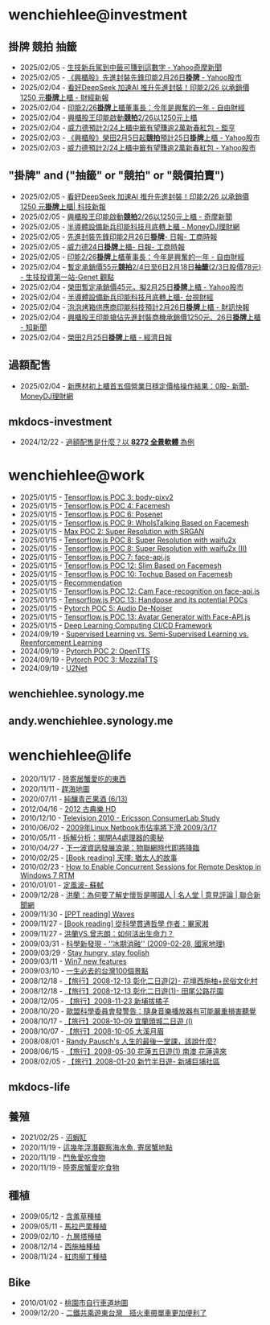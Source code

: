 # wenchiehlee@investment 
## 掛牌 競拍 抽籤 

<!-- _feedinvestment1_ start -->
- 2025/02/05 - [生技新兵駕到中籤可賺到這數字 - Yahoo奇摩新聞](https://www.google.com/url?rct=j&sa=t&url=https://tw.news.yahoo.com/%25E7%2594%259F%25E6%258A%2580%25E6%2596%25B0%25E5%2585%25B5%25E9%25A7%2595%25E5%2588%25B0-%25E4%25B8%25AD%25E7%25B1%25A4%25E5%258F%25AF%25E8%25B3%25BA%25E5%2588%25B0%25E9%2580%2599%25E6%2595%25B8%25E5%25AD%2597-015825548.html&ct=ga&cd=CAIyIDQxYmVhYTFmNmEwMzBlM2I6Y29tLnR3OnpoLVRXOlRX&usg=AOvVaw15ycNmonLPt-BuGJfKRnu7)
- 2025/02/05 - [《興櫃股》先進封裝先鋒印能2月26日<b>掛牌</b> - Yahoo股市](https://www.google.com/url?rct=j&sa=t&url=https://tw.stock.yahoo.com/news/%25E8%2588%2588%25E6%25AB%2583%25E8%2582%25A1-%25E5%2585%2588%25E9%2580%25B2%25E5%25B0%2581%25E8%25A3%259D%25E5%2585%2588%25E9%258B%2592-%25E5%258D%25B0%25E8%2583%25BD2%25E6%259C%258826%25E6%2597%25A5%25E6%258E%259B%25E7%2589%258C-235525987.html&ct=ga&cd=CAIyIDQxYmVhYTFmNmEwMzBlM2I6Y29tLnR3OnpoLVRXOlRX&usg=AOvVaw00T-XsR9SDQdfQyc4IZf51)
- 2025/02/04 - [看好DeepSeek 加速AI 推升先進封裝！印能2/26 以承銷價1250 元<b>掛牌</b>上櫃 - 財經新報](https://www.google.com/url?rct=j&sa=t&url=https://finance.technews.tw/2025/02/04/promoting-advanced-packaging/&ct=ga&cd=CAIyIDQxYmVhYTFmNmEwMzBlM2I6Y29tLnR3OnpoLVRXOlRX&usg=AOvVaw0RWQTV2_oIFB8NwcKwfAGZ)
- 2025/02/04 - [印能2/26<b>掛牌</b>上櫃董事長：今年是興奮的一年 - 自由財經](https://www.google.com/url?rct=j&sa=t&url=https://ec.ltn.com.tw/article/breakingnews/4940925&ct=ga&cd=CAIyIDQxYmVhYTFmNmEwMzBlM2I6Y29tLnR3OnpoLVRXOlRX&usg=AOvVaw2zl1pQL3eR0NIf5_zm7tqf)
- 2025/02/04 - [興櫃股王印能啟動<b>競拍</b>2/26以1250元上櫃](https://www.google.com/url?rct=j&sa=t&url=https://news.pchome.com.tw/finance/idn/20250204/index-73866849660721224003.html&ct=ga&cd=CAIyIDQxYmVhYTFmNmEwMzBlM2I6Y29tLnR3OnpoLVRXOlRX&usg=AOvVaw3209OVX3QMN1M5tvVtvYaL)
- 2025/02/04 - [威力德預計2/24上櫃中籤有望賺逾2萬新春紅包 - 鉅亨](https://www.google.com/url?rct=j&sa=t&url=https://news.cnyes.com/news/id/5849394&ct=ga&cd=CAIyIDQxYmVhYTFmNmEwMzBlM2I6Y29tLnR3OnpoLVRXOlRX&usg=AOvVaw17OCdZ1EXsmpLcxqZooKDB)
- 2025/02/03 - [《興櫃股》榮田2月5日起<b>競拍</b>預計25日<b>掛牌</b>上櫃 - Yahoo股市](https://www.google.com/url?rct=j&sa=t&url=https://tw.stock.yahoo.com/news/%25E8%2588%2588%25E6%25AB%2583%25E8%2582%25A1-%25E6%25A6%25AE%25E7%2594%25B02%25E6%259C%25885%25E6%2597%25A5%25E8%25B5%25B7%25E7%25AB%25B6%25E6%258B%258D-%25E9%25A0%2590%25E8%25A8%258825%25E6%2597%25A5%25E6%258E%259B%25E7%2589%258C%25E4%25B8%258A%25E6%25AB%2583-082530179.html&ct=ga&cd=CAIyIDQxYmVhYTFmNmEwMzBlM2I6Y29tLnR3OnpoLVRXOlRX&usg=AOvVaw3ZySugfTSrL9tj0FnVSq5W)
- 2025/02/03 - [威力德預計2/24上櫃中籤有望賺逾2萬新春紅包 - Yahoo股市](https://www.google.com/url?rct=j&sa=t&url=https://tw.stock.yahoo.com/news/%25E5%25A8%2581%25E5%258A%259B%25E5%25BE%25B7%25E9%25A0%2590%25E8%25A8%25882-24%25E4%25B8%258A%25E6%25AB%2583-%25E4%25B8%25AD%25E7%25B1%25A4%25E6%259C%2589%25E6%259C%259B%25E8%25B3%25BA%25E9%2580%25BE2%25E8%2590%25AC%25E6%2596%25B0%25E6%2598%25A5%25E7%25B4%2585%25E5%258C%2585-053645275.html&ct=ga&cd=CAIyIDQxYmVhYTFmNmEwMzBlM2I6Y29tLnR3OnpoLVRXOlRX&usg=AOvVaw3beezN8jrdzYK2OMGDyZ29)
<!-- _feedinvestment1_ end -->

## "掛牌" and ("抽籤" or "競拍" or "競價拍賣")

<!-- _feedinvestment1_1_ start -->
- 2025/02/05 - [看好DeepSeek 加速AI 推升先進封裝！印能2/26 以承銷價1250 元<b>掛牌</b>上櫃| 科技新報](https://www.google.com/url?rct=j&sa=t&url=https://today.line.me/tw/v2/article/1D7L5X2&ct=ga&cd=CAIyIjQxYmVhYTFmNmEwMzBlM2I6Y29tLnR3OnpoLVRXOlRXOkw&usg=AOvVaw003Y88_VoMh8r_w7IuGGCm)
- 2025/02/05 - [興櫃股王印能啟動<b>競拍</b>2/26以1250元上櫃 - 奇摩新聞](https://www.google.com/url?rct=j&sa=t&url=https://tw.news.yahoo.com/%25E8%2588%2588%25E6%25AB%2583%25E8%2582%25A1%25E7%258E%258B%25E5%258D%25B0%25E8%2583%25BD%25E5%2595%259F%25E5%258B%2595%25E7%25AB%25B6%25E6%258B%258D-2-26%25E4%25BB%25A51250%25E5%2585%2583%25E4%25B8%258A%25E6%25AB%2583-192816843.html&ct=ga&cd=CAIyIjQxYmVhYTFmNmEwMzBlM2I6Y29tLnR3OnpoLVRXOlRXOkw&usg=AOvVaw34OKbAvfJfXIxIHAoSVLDn)
- 2025/02/05 - [半導體設備新兵印能科技月底轉上櫃 - MoneyDJ理財網](https://www.google.com/url?rct=j&sa=t&url=https://www.moneydj.com/kmdj/news/newsviewer.aspx%3Fa%3Da497de06-14d0-433e-b831-e34e3cce287a&ct=ga&cd=CAIyIjQxYmVhYTFmNmEwMzBlM2I6Y29tLnR3OnpoLVRXOlRXOkw&usg=AOvVaw2UC3JPExy86mAFfGsyUEI3)
- 2025/02/05 - [先進封裝先鋒印能2月26日<b>掛牌</b>- 日報- 工商時報](https://www.google.com/url?rct=j&sa=t&url=https://www.ctee.com.tw/news/20250205700244-439901&ct=ga&cd=CAIyIjQxYmVhYTFmNmEwMzBlM2I6Y29tLnR3OnpoLVRXOlRXOkw&usg=AOvVaw2qM-Sp78wkTl4urG0ckBIF)
- 2025/02/05 - [威力德24日<b>掛牌</b>上櫃- 日報- 工商時報](https://www.google.com/url?rct=j&sa=t&url=https://www.ctee.com.tw/news/20250205700234-439901&ct=ga&cd=CAIyIjQxYmVhYTFmNmEwMzBlM2I6Y29tLnR3OnpoLVRXOlRXOkw&usg=AOvVaw1zpESpxiYWdQ_VQ7HdrD1G)
- 2025/02/05 - [印能2/26<b>掛牌</b>上櫃董事長：今年是興奮的一年 - 自由財經](https://www.google.com/url?rct=j&sa=t&url=https://ec.ltn.com.tw/article/breakingnews/4940925&ct=ga&cd=CAIyIjQxYmVhYTFmNmEwMzBlM2I6Y29tLnR3OnpoLVRXOlRXOkw&usg=AOvVaw2zl1pQL3eR0NIf5_zm7tqf)
- 2025/02/04 - [暫定承銷價55元<b>競拍</b>2/4日至6日2月18日<b>抽籤</b>(2/3日股價78元) - 生技投資第一站-Genet 觀點](https://www.google.com/url?rct=j&sa=t&url=http://www.genetinfo.com/investment/featured/item/84878.html&ct=ga&cd=CAIyIjQxYmVhYTFmNmEwMzBlM2I6Y29tLnR3OnpoLVRXOlRXOkw&usg=AOvVaw1leyvMNaI-CWCQjKupZA8P)
- 2025/02/04 - [榮田暫定承銷價45元，擬2月25日<b>掛牌</b>上櫃 - Yahoo股市](https://www.google.com/url?rct=j&sa=t&url=https://tw.stock.yahoo.com/news/%25E6%25A6%25AE%25E7%2594%25B0%25E6%259A%25AB%25E5%25AE%259A%25E6%2589%25BF%25E9%258A%25B7%25E5%2583%25B945%25E5%2585%2583-%25E6%2593%25AC2%25E6%259C%258825%25E6%2597%25A5%25E6%258E%259B%25E7%2589%258C%25E4%25B8%258A%25E6%25AB%2583-231855917.html&ct=ga&cd=CAIyIjQxYmVhYTFmNmEwMzBlM2I6Y29tLnR3OnpoLVRXOlRXOkw&usg=AOvVaw1Se7DsCuJZQskvJXnn2LNK)
- 2025/02/04 - [半導體設備新兵印能科技月底轉上櫃- 台視財經](https://www.google.com/url?rct=j&sa=t&url=https://www.ttv.com.tw/finance/view/default.asp%3Fi%3D022025041459A79F3D9A1564425C8BAACF9CB01C8F6E1ED9%26from%3D587&ct=ga&cd=CAIyIjQxYmVhYTFmNmEwMzBlM2I6Y29tLnR3OnpoLVRXOlRXOkw&usg=AOvVaw1caJ8Py5zMv9C96Gw7qy8V)
- 2025/02/04 - [泡泡烤箱供應商印能科技預計2月26日<b>掛牌</b>上櫃 - 財訊快報](https://www.google.com/url?rct=j&sa=t&url=http://www.investor.com.tw/onlineNews/NewsContent.asp%3FarticleNo%3D14202502040119&ct=ga&cd=CAIyIjQxYmVhYTFmNmEwMzBlM2I6Y29tLnR3OnpoLVRXOlRXOkw&usg=AOvVaw2H2gnfSDzHrHqC0j3ULktL)
- 2025/02/04 - [興櫃股王印能搶佔先進封裝商機承銷價1250元、26日<b>掛牌</b>上櫃 - 知新聞](https://www.google.com/url?rct=j&sa=t&url=https://knews.com.tw/news/FB88B1DF3D4530016A57AAC13B1DEB12&ct=ga&cd=CAIyIjQxYmVhYTFmNmEwMzBlM2I6Y29tLnR3OnpoLVRXOlRXOkw&usg=AOvVaw0lJeIQwi9jqmJ4BB6Y8aom)
- 2025/02/04 - [榮田2月25日<b>掛牌</b>上櫃 - 經濟日報](https://www.google.com/url?rct=j&sa=t&url=https://money.udn.com/money/story/11074/8524785&ct=ga&cd=CAIyIjQxYmVhYTFmNmEwMzBlM2I6Y29tLnR3OnpoLVRXOlRXOkw&usg=AOvVaw3MdoUQoS0-Zw9tZmcPt6df)
<!-- _feedinvestment1_1_ end -->

## 過額配售 
<!-- _feedinvestment2_ start -->
- 2025/02/04 - [新應材初上櫃首五個營業日穩定價格操作結果：0股- 新聞- MoneyDJ理財網](https://www.google.com/url?rct=j&sa=t&url=https://www.moneydj.com/kmdj/news/newsviewer.aspx%3Fa%3Dd462e8d8-9ccf-4936-8580-222638f947cd%26utm_source%3D67675718662657689657966718%26utm_medium%3DRSS&ct=ga&cd=CAIyIDdhMWZmN2RkNDBhZjFjMzk6Y29tLnR3OnpoLVRXOlRX&usg=AOvVaw3vLbWxPKo25h3_tmgASwCZ)
<!-- _feedinvestment2_ end -->

## mkdocs-investment
<!-- _feedinvestment3_ start -->
- 2024/12/22 - [過額配售是什麼？以 **8272 全景軟體** 為例](https://wenchiehlee-investment.github.io/blog/2024/10/%E9%81%8E%E9%A1%8D%E9%85%8D%E5%94%AE%E6%98%AF%E4%BB%80%E9%BA%BC%E4%BB%A5-8272-%E5%85%A8%E6%99%AF%E8%BB%9F%E9%AB%94-%E7%82%BA%E4%BE%8B/)
<!-- _feedinvestment3_ end -->

# wenchiehlee@work
<!-- _feedwork_ start -->
- 2025/01/15 - [Tensorflow.js POC 3: body-pixv2](https://wenchiehlee.github.io/mkdocs/blog/2020/06/tensorflowjs-poc-3-body-pixv2/)
- 2025/01/15 - [Tensorflow.js POC 4: Facemesh](https://wenchiehlee.github.io/mkdocs/blog/2020/06/tensorflowjs-poc-4-facemesh/)
- 2025/01/15 - [Tensorflow.js POC 6: Posenet](https://wenchiehlee.github.io/mkdocs/blog/2020/06/tensorflowjs-poc-6-posenet/)
- 2025/01/15 - [Tensorflow.js POC 9: WhoIsTalking Based on Facemesh](https://wenchiehlee.github.io/mkdocs/blog/2020/06/tensorflowjs-poc-9-whoistalking-based-on-facemesh/)
- 2025/01/15 - [Max POC 2: Super Resolution with SRGAN](https://wenchiehlee.github.io/mkdocs/blog/2020/06/max-poc-2-super-resolution-with-srgan/)
- 2025/01/15 - [Tensorflow.js POC 8: Super Resolution with waifu2x](https://wenchiehlee.github.io/mkdocs/blog/2020/06/tensorflowjs-poc-8-super-resolution-with-waifu2x/)
- 2025/01/15 - [Tensorflow.js POC 8: Super Resolution with waifu2x (II)](https://wenchiehlee.github.io/mkdocs/blog/2020/06/tensorflowjs-poc-8-super-resolution-with-waifu2x-ii/)
- 2025/01/15 - [Tensorflow.js POC 7: face-api.js](https://wenchiehlee.github.io/mkdocs/blog/2020/06/tensorflowjs-poc-7-face-apijs/)
- 2025/01/15 - [Tensorflow.js POC 12: Slim Based on Facemesh](https://wenchiehlee.github.io/mkdocs/blog/2020/07/tensorflowjs-poc-12-slim-based-on-facemesh/)
- 2025/01/15 - [Tensorflow.js POC 10: Tochup Based on Facemesh](https://wenchiehlee.github.io/mkdocs/blog/2020/07/tensorflowjs-poc-10-tochup-based-on-facemesh/)
- 2025/01/15 - [Recommendation](https://wenchiehlee.github.io/mkdocs/blog/2020/08/recommendation/)
- 2025/01/15 - [Tensorflow.js POC 12: Cam Face-recognition on face-api.js](https://wenchiehlee.github.io/mkdocs/blog/2020/06/tensorflowjs-poc-12-cam-face-recognition-on-face-apijs/)
- 2025/01/15 - [Tensorflow.js POC 13: Handpose and its potential POCs](https://wenchiehlee.github.io/mkdocs/blog/2020/08/tensorflowjs-poc-13-handpose-and-its-potential-pocs/)
- 2025/01/15 - [Pytorch POC 5: Audio De-Noiser](https://wenchiehlee.github.io/mkdocs/blog/2020/09/pytorch-poc-5-audio-de-noiser/)
- 2025/01/15 - [Tensorflow.js POC 13: Avatar Generator with Face-API.js](https://wenchiehlee.github.io/mkdocs/blog/2020/09/tensorflowjs-poc-13-avatar-generator-with-face-apijs/)
- 2025/01/15 - [Deep Learning Computing CI/CD Framework](https://wenchiehlee.github.io/mkdocs/blog/2020/08/deep-learning-computing-cicd-framework/)
- 2024/09/19 - [Supervised Learning vs. Semi-Supervised Learning vs. Reenforcement Learning](https://wenchiehlee.github.io/mkdocs/blog/2020/07/supervised-learning-vs-semi-supervised-learning-vs-reenforcement-learning/)
- 2024/09/19 - [Pytorch POC 2: OpenTTS](https://wenchiehlee.github.io/mkdocs/blog/2020/08/pytorch-poc-2-opentts/)
- 2024/09/19 - [Pytorch POC 3: MozzilaTTS](https://wenchiehlee.github.io/mkdocs/blog/2020/08/pytorch-poc-3-mozzilatts/)
- 2024/09/19 - [U2Net](https://wenchiehlee.github.io/mkdocs/blog/2020/09/u2net/)
<!-- _feedwork_ end -->

## wenchiehlee.synology.me
<!-- _feedwork1_ start -->
<!-- _feedwork1_ end -->

## andy.wenchiehlee.synology.me
<!-- _feedwork2_ start -->
<!-- _feedwork2_ end -->

# wenchiehlee@life
<!-- _feedlife_ start -->
- 2020/11/17 - [陸寄居蟹愛吃的東西](https://wenchiehlee1020.medium.com/%E9%99%B8%E5%AF%84%E5%B1%85%E8%9F%B9%E6%84%9B%E5%90%83%E7%9A%84%E6%9D%B1%E8%A5%BF-b56592041d42?source=rss-3f9fbe6f3140------2)
- 2020/11/11 - [趕海地圖](https://wenchiehlee1020.medium.com/%E8%B6%95%E6%B5%B7%E5%9C%B0%E5%9C%96-6a3432ad0ed1?source=rss-3f9fbe6f3140------2)
- 2020/07/11 - [純釀青芒果酒 (6/13)](https://wenchiehlee1020.medium.com/%E7%B4%94%E9%87%80%E9%9D%92%E8%8A%92%E6%9E%9C%E9%85%92-6-13-10296871dcfe?source=rss-3f9fbe6f3140------2)
- 2012/04/16 - [2012 古典樂 HD](http://wenchiehlee.blogspot.com/2012/04/2012-hd_16.html)
- 2010/12/10 - [Television 2010 - Ericsson ConsumerLab Study](http://wenchiehlee.blogspot.com/2010/12/television-2010-ericsson-consumerlab.html)
- 2010/06/02 - [2009年Linux Netbook市佔率將下滑 2009/3/17](http://wenchiehlee.blogspot.com/2010/06/2009linux-netbook-2009317.html)
- 2010/05/11 - [拆解分析：揭開A4處理器的奧秘](http://wenchiehlee.blogspot.com/2010/05/a4.html)
- 2010/04/27 - [下一波資訊發展浪潮：物聯網時代即將降臨](http://wenchiehlee.blogspot.com/2010/04/blog-post.html)
- 2010/02/25 - [[Book reading] 天擇: 猶太人的故事](http://wenchiehlee.blogspot.com/2010/02/book-reading.html)
- 2010/02/23 - [How to Enable Concurrent Sessions for Remote Desktop in Windows 7 RTM](http://wenchiehlee.blogspot.com/2010/02/how-to-enable-concurrent-sessions-for.html)
- 2010/01/01 - [定風波- 蘇軾](http://wenchiehlee.blogspot.com/2009/12/very-good-explanation-from-reference.html)
- 2009/12/28 - [洪蘭：為何要了解史懷哲是哪國人 | 名人堂 | 意見評論 | 聯合新聞網](http://wenchiehlee.blogspot.com/2009/12/blog-post_28.html)
- 2009/11/30 - [[PPT reading] Waves](http://wenchiehlee.blogspot.com/2009/11/ppt-reading-waves.html)
- 2009/11/27 - [[Book reading] 從科學貫通哲學 作者：畢家湘](http://wenchiehlee.blogspot.com/2009/11/blog-post.html)
- 2009/11/27 - [洪蘭VS.曾志朗：如何活出生命力？](http://wenchiehlee.blogspot.com/2009/11/vs.html)
- 2009/03/31 - [科學新發現 - ''冰期消融'' (2009-02-28, 國家地理)](http://wenchiehlee.blogspot.com/2009/03/2009-02-28.html)
- 2009/03/29 - [Stay hungry, stay foolish](http://wenchiehlee.blogspot.com/2009/03/stay-hungry-stay-foolish.html)
- 2009/03/11 - [Win7 new features](http://wenchiehlee.blogspot.com/2009/03/win7-new-features.html)
- 2009/03/10 - [一生必去的台灣100個景點](http://wenchiehlee.blogspot.com/2009/03/100_10.html)
- 2008/12/18 - [【旅行】2008-12-13 彰化二日遊(2)- 花壇西施柚+民俗文化村](http://wenchiehlee.blogspot.com/2008/12/2008-12-13-2.html)
- 2008/12/18 - [【旅行】2008-12-13 彰化二日遊(1)- 田尾公路花園](http://wenchiehlee.blogspot.com/2008/12/2008-12-13.html)
- 2008/12/05 - [【旅行】2008-11-23 新埔拔橘子](http://wenchiehlee.blogspot.com/2008/12/2008-11-23.html)
- 2008/10/20 - [歐盟科學委員會發警告：隨身音樂播放器有可能嚴重損害聽覺](http://wenchiehlee.blogspot.com/2008/10/blog-post.html)
- 2008/10/17 - [【旅行】2008-10-09 宜蘭頭城二日遊 (I)](http://wenchiehlee.blogspot.com/2008/10/2008-10-09-i.html)
- 2008/10/07 - [【旅行】2008-10-05 大溪月眉](http://wenchiehlee.blogspot.com/2008/10/2008-10-05.html)
- 2008/08/01 - [Randy Pausch's 人生的最後一堂課，該說什麼?](http://wenchiehlee.blogspot.com/2008/07/randy-pauschs.html)
- 2008/06/15 - [【旅行】2008-05-30 花蓮五日遊(1) 南澳 花蓮遠來](http://wenchiehlee.blogspot.com/2008/06/2008-05-30-1.html)
- 2008/02/05 - [【旅行】2008-01-20 新竹半日遊- 新埔巨埔社區](http://wenchiehlee.blogspot.com/2008/02/2008-01-20.html)
<!-- _feedlife_ end -->

## mkdocs-life
<!-- _feedlife4_ start -->
<!-- _feedlife4_ end -->

## 養殖
<!-- _feedlife1_ start -->
- 2021/02/25 - [沼蝦缸](https://wenchiehlee.wordpress.com/2021/02/25/%e6%b2%bc%e8%9d%a6%e7%bc%b8/)
- 2020/11/19 - [這幾年浮潛觀察海水魚, 寄居蟹地點](https://wenchiehlee.wordpress.com/2020/11/19/%e9%80%99%e5%b9%be%e5%b9%b4%e6%b5%ae%e6%bd%9b%e8%a7%80%e5%af%9f%e6%b5%b7%e6%b0%b4%e9%ad%9a-%e5%af%84%e5%b1%85%e8%9f%b9%e5%9c%b0%e9%bb%9e/)
- 2020/11/19 - [鬥魚愛吃食物](https://wenchiehlee.wordpress.com/2020/11/19/%e9%ac%a5%e9%ad%9a%e6%84%9b%e5%90%83%e9%a3%9f%e7%89%a9/)
- 2020/11/19 - [陸寄居蟹愛吃食物](https://wenchiehlee.wordpress.com/2020/11/19/%e9%99%b8%e5%af%84%e5%b1%85%e8%9f%b9%e6%84%9b%e5%90%83%e9%a3%9f%e7%89%a9/)
<!-- _feedlife1_ end -->

## 種植
<!-- _feedlife2_ start -->
- 2009/05/12 - [含羞草種植](https://wenflower.blogspot.com/2009/05/blog-post_12.html)
- 2009/05/11 - [馬拉巴栗種植](https://wenflower.blogspot.com/2009/05/blog-post.html)
- 2009/02/10 - [九層塔種植](https://wenflower.blogspot.com/2009/02/test.html)
- 2008/12/14 - [西施柚種植](https://wenflower.blogspot.com/2009/01/2008-12-13.html)
- 2008/11/24 - [紅肉柳丁種植](https://wenflower.blogspot.com/2009/01/blog-post.html)
<!-- _feedlife2_ end -->

## Bike
<!-- _feedlife3_ start -->
- 2010/01/02 - [桃園市自行車道地圖](https://wenbike.blogspot.com/2010/01/blog-post.html)
- 2009/12/20 - [二鐵共乘遊東台灣　搭火車帶單車更加便利了](https://wenbike.blogspot.com/2009/12/blog-post.html)
<!-- _feedlife3_ end -->
